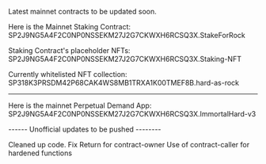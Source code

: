 Latest mainnet contracts to be updated soon.


Here is the Mainnet Staking Contract:
SP2J9NG5A4F2C0NP0NSSEKM27J2G7CKWXH6RCSQ3X.StakeForRock

Staking Contract's placeholder NFTs:
SP2J9NG5A4F2C0NP0NSSEKM27J2G7CKWXH6RCSQ3X.Staking-NFT

Currently whitelisted NFT collection:
SP318K3PRSDM42P68CAK4WS8MB1TRXA1K00TMEF8B.hard-as-rock

------------------

Here is the mainnet Perpetual Demand App:
SP2J9NG5A4F2C0NP0NSSEKM27J2G7CKWXH6RCSQ3X.ImmortalHard-v3

------ Unofficial updates to be pushed --------

Cleaned up code.
Fix Return for contract-owner
Use of contract-caller for hardened functions
